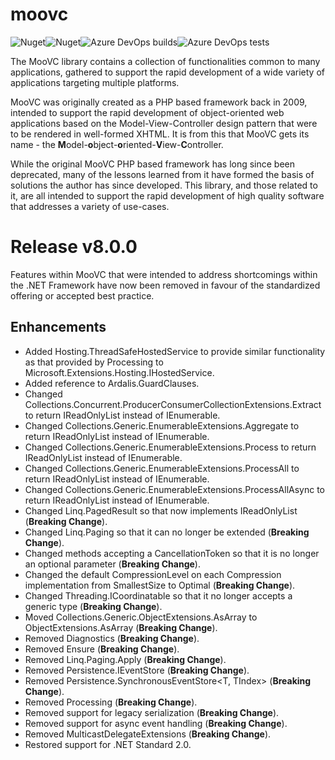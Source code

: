 # moovc

![Nuget](https://img.shields.io/nuget/v/moovc?style=plastic)![Nuget](https://img.shields.io/nuget/dt/moovc?style=plastic)![Azure DevOps builds](https://img.shields.io/azure-devops/build/vmartinspaul/MooVC/2?style=plastic)![Azure DevOps tests](https://img.shields.io/azure-devops/tests/vmartinspaul/MooVC/2?style=plastic)

The MooVC library contains a collection of functionalities common to many applications, gathered to support the rapid development of a wide variety of applications targeting multiple platforms.

MooVC was originally created as a PHP based framework back in 2009, intended to support the rapid development of object-oriented web applications based on the Model-View-Controller design pattern that were to be rendered in well-formed XHTML.  It is from this that MooVC gets its name - the **M**odel-**o**bject-**o**riented-**V**iew-**C**ontroller.

While the original MooVC PHP based framework has long since been deprecated, many of the lessons learned from it have formed the basis of solutions the author has since developed.  This library, and those related to it, are all intended to support the rapid development of high quality software that addresses a variety of use-cases.

# Release v8.0.0

Features within MooVC that were intended to address shortcomings within the .NET Framework have now been removed in favour of the standardized offering or accepted best practice.

## Enhancements

- Added Hosting.ThreadSafeHostedService to provide similar functionality as that provided by Processing to Microsoft.Extensions.Hosting.IHostedService.
- Added reference to Ardalis.GuardClauses.
- Changed Collections.Concurrent.ProducerConsumerCollectionExtensions.Extract to return IReadOnlyList<T> instead of IEnumerable<T>.
- Changed Collections.Generic.EnumerableExtensions.Aggregate to return IReadOnlyList<T> instead of IEnumerable<T>.
- Changed Collections.Generic.EnumerableExtensions.Process to return IReadOnlyList<T> instead of IEnumerable<T>.
- Changed Collections.Generic.EnumerableExtensions.ProcessAll to return IReadOnlyList<T> instead of IEnumerable<T>.
- Changed Collections.Generic.EnumerableExtensions.ProcessAllAsync to return IReadOnlyList<T> instead of IEnumerable<T>.
- Changed Linq.PagedResult<T> so that now implements IReadOnlyList<T> (**Breaking Change**).
- Changed Linq.Paging so that it can no longer be extended (**Breaking Change**).
- Changed methods accepting a CancellationToken so that it is no longer an optional parameter (**Breaking Change**).
- Changed the default CompressionLevel on each Compression implementation from SmallestSize to Optimal (**Breaking Change**).
- Changed Threading.ICoordinatable<T> so that it no longer accepts a generic type (**Breaking Change**).
- Moved Collections.Generic.ObjectExtensions.AsArray to ObjectExtensions.AsArray (**Breaking Change**).
- Removed Diagnostics (**Breaking Change**).
- Removed Ensure (**Breaking Change**).
- Removed Linq.Paging.Apply (**Breaking Change**).
- Removed Persistence.IEventStore (**Breaking Change**).
- Removed Persistence.SynchronousEventStore<T, TIndex> (**Breaking Change**).
- Removed Processing (**Breaking Change**).
- Removed support for legacy serialization (**Breaking Change**).
- Removed support for async event handling (**Breaking Change**).
- Removed MulticastDelegateExtensions (**Breaking Change**).
- Restored support for .NET Standard 2.0.